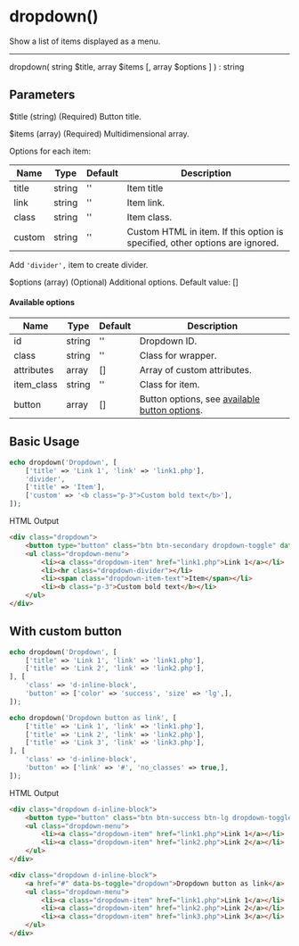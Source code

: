 # dropdown()

Show a list of items displayed as a menu.

---

dropdown( string $title, array $items [, array $options ] ) : string

## Parameters

$title (string) (Required) Button title.

$items (array) (Required) Multidimensional array.

Options for each item:

| Name   | Type   | Default | Description                                                                  |
|--------|--------|---------|------------------------------------------------------------------------------|
| title  | string | ''      | Item title                                                                   |
| link   | string | ''      | Item link.                                                                   |
| class  | string | ''      | Item class.                                                                  |
| custom | string | ''      | Custom HTML in item. If this option is specified, other options are ignored. |

Add `'divider',` item to create divider.

$options (array) (Optional) Additional options. Default value: []

#### Available options

| Name       | Type   | Default | Description                                                |
|------------|--------|---------|------------------------------------------------------------|
| id         | string | ''      | Dropdown ID.                                               |
| class      | string | ''      | Class for wrapper.                                         |
| attributes | array  | []      | Array of custom attributes.                                |
| item_class | string | ''      | Class for item.                                            |
| button     | array  | []      | Button options, see [available button options](button.md). |

## Basic Usage

```php
echo dropdown('Dropdown', [
    ['title' => 'Link 1', 'link' => 'link1.php'],
    'divider',
    ['title' => 'Item'],
    ['custom' => '<b class="p-3">Custom bold text</b>'],
]);
```

<span class="html-output">HTML Output</span>

```html
<div class="dropdown">
    <button type="button" class="btn btn-secondary dropdown-toggle" data-bs-toggle="dropdown">Dropdown</button>
    <ul class="dropdown-menu">
        <li><a class="dropdown-item" href="link1.php">Link 1</a></li>
        <li><hr class="dropdown-divider"></li>
        <li><span class="dropdown-item-text">Item</span></li>
        <li><b class="p-3">Custom bold text</b></li>
    </ul>
</div>
```

## With custom button

```php
echo dropdown('Dropdown', [
    ['title' => 'Link 1', 'link' => 'link1.php'],
    ['title' => 'Link 2', 'link' => 'link2.php'],
], [
    'class' => 'd-inline-block',
    'button' => ['color' => 'success', 'size' => 'lg',],
]);

echo dropdown('Dropdown button as link', [
    ['title' => 'Link 1', 'link' => 'link1.php'],
    ['title' => 'Link 2', 'link' => 'link2.php'],
    ['title' => 'Link 3', 'link' => 'link3.php'],
], [
    'class' => 'd-inline-block',
    'button' => ['link' => '#', 'no_classes' => true,],
]);
```

<span class="html-output">HTML Output</span>

```html
<div class="dropdown d-inline-block">
    <button type="button" class="btn btn-success btn-lg dropdown-toggle" data-bs-toggle="dropdown">Dropdown</button>
    <ul class="dropdown-menu">
        <li><a class="dropdown-item" href="link1.php">Link 1</a></li>
        <li><a class="dropdown-item" href="link2.php">Link 2</a></li>
    </ul>
</div>

<div class="dropdown d-inline-block">
    <a href="#" data-bs-toggle="dropdown">Dropdown button as link</a>
    <ul class="dropdown-menu">
        <li><a class="dropdown-item" href="link1.php">Link 1</a></li>
        <li><a class="dropdown-item" href="link2.php">Link 2</a></li>
        <li><a class="dropdown-item" href="link3.php">Link 3</a></li>
    </ul>
</div>
```
